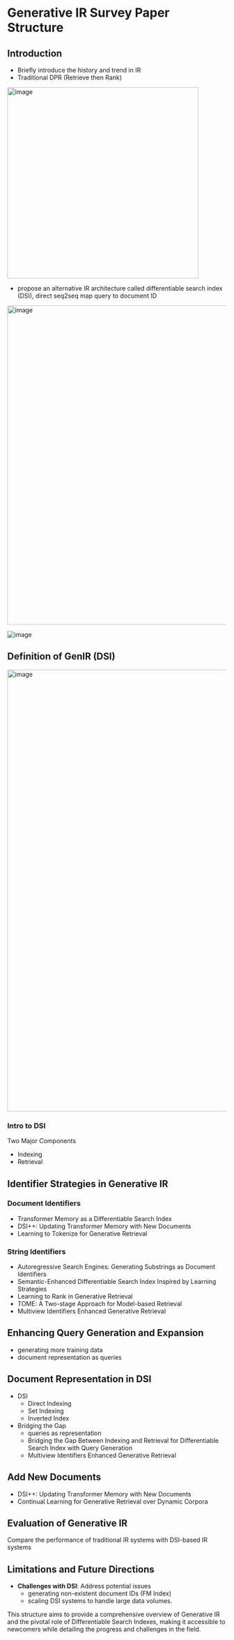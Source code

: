 # Generative IR Survey Paper Structure

## Introduction
- Briefly introduce the history and trend in IR
- Traditional DPR (Retrieve then Rank)
<img width="439" alt="image" src="https://github.com/MiuLab/GenIR-Survey/assets/81730878/14bf607d-74b3-4e75-ac59-6d92accd68e9">

- propose an alternative IR architecture called differentiable search index (DSI), direct seq2seq map query to document ID
<img width="733" alt="image" src="https://github.com/MiuLab/GenIR-Survey/assets/81730878/4347b414-6673-4231-980a-cf1422907728">

![image](https://github.com/MiuLab/GenIR-Survey/assets/109788532/66cd210d-999a-469a-8055-941aeff361e1)


## Definition of GenIR (DSI)
<img width="1014" alt="image" src="https://github.com/MiuLab/GenIR-Survey/assets/81730878/6850745b-3a90-4946-b57a-ed38e0055ce9">

### Intro to DSI
Two Major Components
- Indexing
- Retrieval
  
## Identifier Strategies in Generative IR
### Document Identifiers

- Transformer Memory as a Differentiable Search Index
- DSI++: Updating Transformer Memory with New Documents
- Learning to Tokenize for Generative Retrieval

### String Identifiers

- Autoregressive Search Engines: Generating Substrings as Document Identifiers
- Semantic-Enhanced Differentiable Search Index Inspired by Learning Strategies
- Learning to Rank in Generative Retrieval
- TOME: A Two-stage Approach for Model-based Retrieval
- Multiview Identifiers Enhanced Generative Retrieval

## Enhancing Query Generation and Expansion
- generating more training data
- document representation as queries

## Document Representation in DSI
- DSI
    - Direct Indexing
    - Set Indexing
    - Inverted Index
- Bridging the Gap
    - queries as representation
    - Bridging the Gap Between Indexing and Retrieval for Differentiable Search Index with Query Generation
    - Multiview Identifiers Enhanced Generative Retrieval

## Add New Documents
- DSI++: Updating Transformer Memory with New Documents
- Continual Learning for Generative Retrieval over Dynamic Corpora

## Evaluation of Generative IR
Compare the performance of traditional IR systems with DSI-based IR systems

## Limitations and Future Directions
- **Challenges with DSI**: Address potential issues
  - generating non-existent document IDs (FM Index)
  - scaling DSI systems to handle large data volumes.

This structure aims to provide a comprehensive overview of Generative IR and the pivotal role of Differentiable Search Indexes, making it accessible to newcomers while detailing the progress and challenges in the field.
